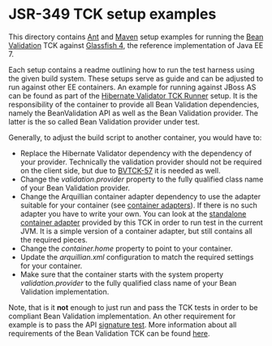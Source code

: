 # JSR-349 TCK setup examples

This directory contains [Ant](https://ant.apache.org) and [Maven](https://maven.apache.org) setup examples for
running the [Bean Validation](http://beanvalidation.org) TCK against [Glassfish 4](http://glassfish.java.net/),
the reference implementation of Java EE 7.

Each setup contains a readme outlining how to run the test harness using the given build system. These setups
serve as guide and can be adjusted to run against other EE containers. An example for running against JBoss AS can
be found as part of the [Hibernate Validator TCK Runner](https://github.com/hibernate/hibernate-validator/tree/master/tck-runner)
setup. It is the responsibility of the container to provide all Bean Validation dependencies, namely the BeanValidation API
as well as the Bean Validation provider. The latter is the so called Bean Validation provider under test.

Generally, to adjust the build script to another container, you would have to:

* Replace the Hibernate Validator dependency with the dependency of your provider. Technically the validation
  provider should not be required on the client side, but due to [BVTCK-57](https://hibernate.atlassian.net/browse/BVTCK-57)
  it is needed as well.
* Change the _validation.provider_ property to the fully qualified class name of your Bean Validation provider.
* Change the Arquillian container adapter dependency to use the adapter suitable for your container
 (see [container adapters](https://docs.jboss.org/author/display/ARQ/Container+adapters)). If there is no such adapter
 you have to write your own. You can look at the  [standalone container adapter](https://github.com/beanvalidation/beanvalidation-tck/tree/master/standalone-container-adapter)
 provided by this TCK in order to run test in the current JVM. It is a simple version of a container adapter, but still
 contains all the required pieces.
* Change the _container.home_ property to point to your container.
* Update the _arquillian.xml_ configuration to match the required settings for your container.
* Make sure that the container starts with the system property _validation.provider_ to the fully qualified class name
of your Bean Validation implementation.

Note, that is it **not** enough to just run and pass the TCK tests in order to be compliant Bean Validation implementation.
An other requirement for example is to pass the API [signature test](http://docs.jboss.org/hibernate/beanvalidation/tck/1.1/reference/html_single/#sigtest).
More information about all requirements of the Bean Validation TCK can be found [here](http://docs.jboss.org/hibernate/beanvalidation/tck/1.1/reference/html_single/index.html#passing-the-tck).